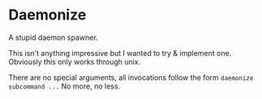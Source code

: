 # Daemonize
A stupid daemon spawner.

This isn't anything impressive but I wanted to try & implement one.
Obviously this only works through unix.

There are no special arguments, all invocations follow the form
`daemonize subcommand ...`
No more, no less.
